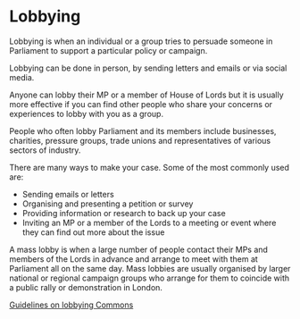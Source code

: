 # Lobbying

Lobbying is when an individual or a group tries to persuade someone in Parliament to support a particular policy or campaign. 

Lobbying can be done in person, by sending letters and emails or via social media.

Anyone can lobby their MP or a member of House of Lords but it is usually more effective if you can find other people who share your concerns or experiences to lobby with you as a group.

People who often lobby Parliament and its members include businesses, charities, pressure groups, trade unions and representatives of various sectors of industry.

There are many ways to make your case. Some of the most commonly used are:

* Sending emails or letters
* Organising and presenting a petition or survey
* Providing information or research to back up your case
* Inviting an MP or a member of the Lords to a meeting or event where they can find out more about the issue

A mass lobby is when a large number of people contact their MPs and members of the Lords in advance and arrange to meet with them at Parliament all on the same day. Mass lobbies are usually organised by larger national or regional campaign groups who arrange for them to coincide with a public rally or demonstration in London.

[Guidelines on lobbying Commons](https://www.publications.parliament.uk/pa/cm201516/cmcode/1076/107606.htm)